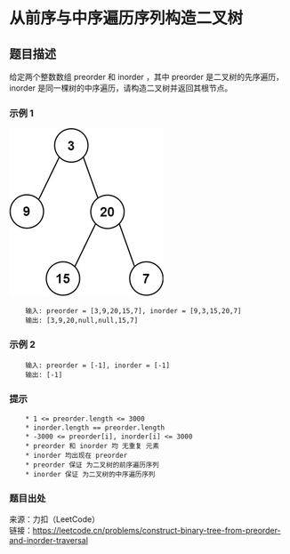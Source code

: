 # 从前序与中序遍历序列构造二叉树

## 题目描述

给定两个整数数组 preorder 和 inorder ，其中 preorder 是二叉树的先序遍历， inorder 是同一棵树的中序遍历，请构造二叉树并返回其根节点。

### 示例 1

![二叉树](images/209-tree1.jpg "二叉树")

```text
    输入: preorder = [3,9,20,15,7], inorder = [9,3,15,20,7]
    输出: [3,9,20,null,null,15,7]
```

### 示例 2

```text
    输入: preorder = [-1], inorder = [-1]
    输出: [-1]
```

### 提示

```text
    * 1 <= preorder.length <= 3000
    * inorder.length == preorder.length
    * -3000 <= preorder[i], inorder[i] <= 3000
    * preorder 和 inorder 均 无重复 元素
    * inorder 均出现在 preorder
    * preorder 保证 为二叉树的前序遍历序列
    * inorder 保证 为二叉树的中序遍历序列
```

### 题目出处

来源：力扣（LeetCode）  
链接：<https://leetcode.cn/problems/construct-binary-tree-from-preorder-and-inorder-traversal>
